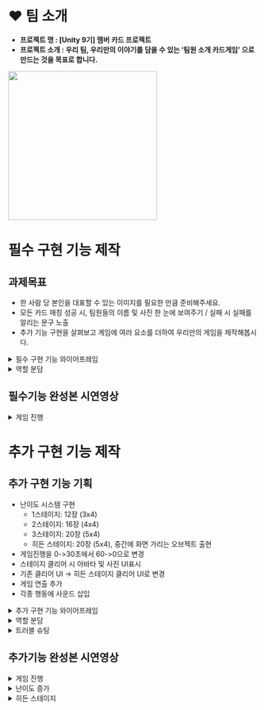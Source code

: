 # ❤ 팀 소개
- **프로젝트 명 :  [Unity 9기] 맴버 카드 프로젝트**
- **프로젝트 소개 :  우리 팀, 우리만의 이야기를 담을 수 있는 ‘팀원 소개 카드게임’ 으로 만드는 것을 목표로 합니다.**
<img src="https://github.com/user-attachments/assets/68e1279e-9c20-4b58-99f7-8ca8cf8c07b9" width="300" />



# 필수 구현 기능 제작
## 과제목표
    
- 한 사람 당 본인을 대표할 수 있는 이미지를 필요한 만큼 준비해주세요.
- 모든 카드 매칭 성공 시, 팀원들의 이름 및 사진 한 눈에 보여주기 / 실패 시 실패를 알리는 문구 노출
- 추가 기능 구현을 살펴보고 게임에 여러 요소를 더하여 우리만의 게임을 제작해봅시다.


<details>
<summary>필수 구현 기능 와이어프레임</summary>

![image](https://github.com/user-attachments/assets/a8869c53-8fb4-42c1-820a-92e9af98c90b)

</details>

<details>
<summary> 역할 분담 </summary>

### 1. 이준영 : StartScene, Audio(시작 화면, 화면 전환)
<details>
<summary> 작업물 </summary>

Button.cs

```csharp
    AudioSource audioSource;  // 오디오 소스를 담을 변수. 버튼 클릭 시 소리를 재생하기 위해 사용.
    public AudioClip clip;    // 버튼 클릭 시 재생될 오디오 클립을 저장할 변수.

    private void Start()
    {
        audioSource = GetComponent<AudioSource>();
    }

    // 게임 시작 버튼 클릭 시 호출
    public void StartGame()
    {
        Time.timeScale = 1.0f;  // 게임 시간을 정상 흐름으로 설정. 일시정지 상태를 해제하는 역할.
        audioSource.PlayOneShot(clip);  // 버튼 클릭 시 설정된 오디오 클립을 한 번 재생.
        AudioManager.instance.BGMSound();  // 오디오 매니저를 통해 배경 음악을 시작.
        Invoke("StartGameInvoke", 0.5f); //오디오 클립 재생이 끝날 때 까지 씬 0.5초 간격 만들기
    }

    // 리셋 버튼 클릭 시 호출
    public void resetButton()
    {   
        Time.timeScale = 1.0f;  // 게임 시간을 정상 흐름으로 설정, 일시정지 상태 해제.
        AudioManager.instance.BGMSound();  // 오디오 매니저를 통해 배경 음악을 시작.
        SceneManager.LoadScene("StartScene");  // 스타트 씬으로 전환, 게임을 초기 상태로 리셋.
    }

    // 0.5초 후에 호출
    void StartGameInvoke()
    {
        SceneManager.LoadScene("MainScene");  // 메인 씬으로 전환
    }

```
오디오까지 고려하여 미리준비
</details>

### 2. 한예준 : Card (랜덤 이미지 삽입)

<details>
<summary> 작업물 </summary>

Card.cs

```csharp
    public int idx = 0;  // 카드의 고유 번호를 저장하는 변수
    public GameObject front;  // 카드의 앞면
    public GameObject back;   // 카드의 뒷면
    public Animator anim;  // 카드 애니메이션 제어

    AudioSource audioSource;
    public AudioClip clip;

  
    private void Start()
    {
        audioSource = GetComponent<AudioSource>();
    }

    // 카드를 열 때 호출
    public void OpenCard()
    {
        audioSource.PlayOneShot(clip);  // 카드가 열릴 때 소리를 한 번 재생

        anim.SetBool("isOpen", true);  // 카드 애니메이션에서 "isOpen" 파라미터를 true로 설정하여 카드를 여는 애니메이션을 실행
        front.SetActive(true);  // 카드의 앞면을 활성화
        back.SetActive(false);  // 카드의 뒷면을 비활성화

        // 첫 번째 카드가 아직 선택되지 않았다면 첫 번째 카드로 설정
        if (GameManager.Instance.firstCard == null)
        {
            GameManager.Instance.firstCard = this;
        }
        else
        {
            // 두 번째 카드가 선택되었을 때
            GameManager.Instance.secondCard = this;
            GameManager.Instance.isMatched();  // 카드가 맞는지 검사
        }
    }

    // 카드를 삭제할 때 호출
    public void DestroyCard()
    {
        Invoke("DestoryCardInvoke", 1.0f);  // 1초 후 DestoryCardInvoke 메소드를 호출하여 카드를 삭제
    }

    // 카드 삭제 함수
    void DestoryCardInvoke()
    {
        Destroy(gameObject);  // 게임 오브젝트(카드)를 삭제
    }

    // 카드를 닫을 때 호출
    public void CloseCard()
    {
        Invoke("CloseCardInvoke", 1.0f);  // 1초 후 CloseCardInvoke 메소드를 호출하여 카드를 닫음
    }

    // 카드 닫기 함수
    void CloseCardInvoke()
    {
        anim.SetBool("isOpen", false);  // 카드 애니메이션에서 "isOpen" 파라미터를 false로 설정하여 카드를 닫는 애니메이션 실행
        front.SetActive(false);  // 카드의 앞면을 비활성화
        back.SetActive(true);    // 카드의 뒷면을 활성화
    }

    public SpriteRenderer frontImage;  // 카드의 앞면 이미지를 표시하는 SpriteRenderer

    // 카드의 이미지를 설정하는 함수
    public void setting(int number)
    {
        idx = number;  // 카드의 고유 번호를 설정
        frontImage.sprite = Resources.Load<Sprite>($"Card{idx}");  // Resources 폴더에서 해당 카드 이미지를 로드하여 적용
    }
```
</details>

### 3. 최홍진 : UI (시간 측정, 게임 종료 UI)
<details>
<summary> 작업물 </summary>
와이어 프레임 기반으로 UI를 제작

![image](https://github.com/user-attachments/assets/288e8270-247f-4d08-abc5-0459027883cb)
![image](https://github.com/user-attachments/assets/0ccec7a6-9bc0-48f5-a6ab-26d447d541ba)

</details>

### 4. 송치웅 : GameManager (게임 진행에 필요한 C# 작성)
<details>
<summary> 작업물 </summary>

GameManager.cs

```csharp
 public static GameManager Instance;  // 싱글톤 패턴을 적용하여 다른 스크립트에서 접근할 수 있는 인스턴스

    public Card firstCard;  // 첫 번째로 선택된 카드
    public Card secondCard;  // 두 번째로 선택된 카드

    public Text timeTxt;  // 시간 표시를 위한 UI 텍스트
    public Text scoreTxt;  // 점수 표시를 위한 UI 텍스트
    public Text stageTxt;  // 단계 표시를 위한 UI 텍스트
    public GameObject endPanel;  // 게임 종료 시 표시될 UI 패널
    public GameObject clearPanel;  // 게임 클리어 시 표시될 UI 패널

    float time = 0.0f;  // 게임 시간
    int score = 0;  // 플레이어 점수
    int stage = 1;  // 현재 게임 단계
    bool time20 = true;  // 20초 지났을 때 알림을 한 번만 보내기 위한 변수

    public int cardCount = 0;  // 남은 카드 수

    AudioSource audioSource;  // 게임 오디오를 재생하기 위한 AudioSource
    public AudioClip matchClip;  // 카드가 맞았을 때 재생될 소리
    public AudioClip notMatchClip;  // 카드가 맞지 않았을 때 재생될 소리

    // 싱글톤 패턴을 위한 Awake
    void Awake()
    {
        if (Instance == null)
            Instance = this;  // 인스턴스가 없다면 현재 오브젝트를 인스턴스로 설정
    }


    void Start()
    {
        Time.timeScale = 1.0f;  // 게임의 시간을 정상 속도로 설정
        audioSource = GetComponent<AudioSource>();  // AudioSource 컴포넌트 가져오기
    }

    void Update()
    {
        // 시간 제한 체크 (30초가 지나면 게임 오버)
        if (time > 30.0f)
        {
            time = 30.0f;  // 시간을 30초로 제한
            Gameover();  // 게임 오버 호출
            ShowEndUI();  // 게임 종료 UI 표시
        }
        else
        {
            time += Time.deltaTime;  // 시간이 지나면 `time` 변수에 누적
        }

        // 게임 시간이 UI에 표시되도록 업데이트
        timeTxt.text = time.ToString("N2");  // 소수점 두 자리까지 표시
    }

    // 카드 두 개가 맞는지 확인
    public void isMatched()
    {
        // 두 카드의 번호가 일치하는지 확인
        if (firstCard.idx == secondCard.idx)
        {
            audioSource.PlayOneShot(matchClip);  // 카드가 맞으면 맞추기 소리 재생

            // 두 카드가 일치하면 삭제
            firstCard.DestroyCard();
            secondCard.DestroyCard();

            // 남은 카드 수를 2개 줄임 (두 카드를 맞췄기 때문에)
            cardCount -= 2;
            score++;  // 점수 1점 추가

            // 모든 카드를 맞췄으면 게임 종료
            if(cardCount == 0)
            {
                AudioManager.instance.BGMSound();  // 배경 음악을 재생
                Gameover();  // 게임 오버 처리
                clearPanel.SetActive(true);  // 게임 클리어 UI 활성화
            }
        }
        else
        {
            audioSource.PlayOneShot(notMatchClip);  // 카드가 맞지 않으면 틀리기 소리 재생

            // 두 카드가 일치하지 않으면 닫기
            firstCard.CloseCard();
            secondCard.CloseCard();
        }

        // 두 카드를 null로 설정하여 다음 카드 선택을 기다림
        firstCard = null;
        secondCard = null;
    }

    // 게임 오버 처리
    public void Gameover()
    {
        Time.timeScale = 0f;  // 게임 시간을 멈춤 (시간 흐르지 않게)
    }

```
싱글톤 처리하여 작업진행
</details>

### 5. 윤지민 : Board (카드 랜덤 배치 및 뒤집기, 파괴)
<details>
<summary> 작업물 </summary>

Board.cs

```csharp
    public Transform Cards;
    public GameObject card;

    // 게임 시작 시 카드들을 생성
    void Start()
    {
        // 카드에 할당될 번호 배열 (0~9까지의 숫자 두 개씩 포함)
        int[] arr = { 0, 0, 1, 1, 2, 2, 3, 3, 4, 4, 5, 5, 6, 6, 7, 7, 8, 8, 9, 9 };
        
        // 배열을 무작위로 섞음 (랜덤 번호 배치를 위해)
        arr = arr.OrderBy(x => Random.Range(0f, 9f)).ToArray();

        // 카드 20개 생성
        for (int i = 0; i < 20; i++)
        {
            // 카드 프리팹을 인스턴스화하여 게임 오브젝트로 생성
            GameObject go = Instantiate(card, this.transform);

            // 카드의 위치를 계산하여 배치 (2D 좌표로 배치)
            float x = (i % 4) * 1.2f - 1.8f;  // x 좌표 계산 (4열로 배치)
            float y = (i / 4) * 1.2f - 3.9f;  // y 좌표 계산 (5행으로 배치)
            go.transform.position = new Vector2(x, y);  // 계산된 위치에 카드 배치

            // 각 카드에 번호를 설정
            go.GetComponent<Card>().setting(arr[i]);
        }

        // GameManager의 cardCount 변수에 생성된 카드 수 할당
        GameManager.Instance.cardCount = arr.Length;
    }

```
</details>

</details>


## 필수기능 완성본 시연영상
<details>
<summary> 게임 진행 </summary>

<img src="https://github.com/user-attachments/assets/a20a8476-f106-4137-a212-3f6d579540c5" width="300" />

</details>


# 추가 구현 기능 제작
## 추가 구현 기능 기획
- 난이도 시스템 구현
  - 1스테이지: 12장 (3x4)
  - 2스테이지: 16장 (4x4)
  - 3스테이지: 20장 (5x4)
  - 히든 스테이지: 20장 (5x4), 중간에 화면 가리는 오브젝트 출현
- 게임진행을 0->30초에서 60->0으로 변경
- 스테이지 클리어 시 아바타 및 사진 UI표시
- 기존 클리어 UI → 히든 스테이지 클리어 UI로 변경
- 게임 연출 추가
- 각종 행동에 사운드 삽입

</details>

<details>
<summary>추가 구현 기능 와이어프레임</summary>

![image](https://github.com/user-attachments/assets/c3fa60db-acb7-45d2-82a2-e16d660805f8)

[FigJam 링크](https://www.figma.com/board/kqfsLfo242uS1RmSHz0248/Welcome-to-FigJam?node-id=0-1&p=f&t=LT1XHxGTUypk7tS4-0)

</details>

<details>
<summary> 역할 분담 </summary>

## 1. 게임에 필요한 매니저 추가 작성
### 게임 매니저 추가기능 작성 (송치웅)
- 각 스테이지에 60초 시간 제한 추가
<details>
<summary> 작업물 </summary>

GameManager.cs

```csharp
    // 패배조건을 30초에서 60->0초로 변경
    if (time < 0.0f) // time == 0s -> Timeover
    {
        time = 0.0f;  // 시간은 0으로 설정
        Timeover();  // Timeover 메소드 호출
        ShowEndUI();  // 게임 종료 UI를 표시
    }
    // 시간이 20초 미만
    else if (time < 20.0f && time20)
    {
        AudioManager.instance.timeOutSound();  // 타임아웃 사운드 재생
        time20 = false;  //사운드가 다시 재생되지 않도록 처리
    }
    // 시간 감소
    else // time != 0 -> time Decrement
    {
        time -= Time.deltaTime;  // 매 프레임마다 시간 감소
    }

    // 현재 시간을 텍스트 형식으로 출력 (소수점 2자리까지 표시)
    timeTxt.text = time.ToString("N2");

```
</details>
- 게임 오버 시 점수와 스테이지 표기 추가
<details>
<summary> 작업물 </summary>

GameManager.cs

```csharp
    // 게임 종료 UI
    public void ShowEndUI()
    {
        endPanel.SetActive(true);  // 게임 종료 패널 활성화

        // 점수와 스테이지지 정보를 UI에 표시
        scoreTxt.text = score.ToString();
        stageTxt.text = stage.ToString();
    }

```
</details>

### 버튼 매니저 추가 (이준영)
- 스테이지 이동 버튼, 게임 재시작 버튼 등 일괄 관리
<details>
<summary> 작업물1 </summary>

Button.cs

```csharp

    public void StartStage1()
    {
        // GameManager에게 1스테이지로 갈 것임을 알리기 위해 PlayerPrefs에 저장
        PlayerPrefs.SetInt("stage", 1); // "stage" 값으로 1을 설정
        Time.timeScale = 1;  // 시간 흐름을 정상으로 설정 (게임이 진행되도록)
        audioSource.PlayOneShot(clip);  // 게임 시작 소리 재생
        Invoke("StartGameInvoke", 0.5f);  // 0.5초 뒤에 StartGameInvoke 메소드 호출
    }

    // 스테이지2
    public void StartStage2()
    {
        // GameManager에게 2스테이지로 갈 것임을 알리기 위해 PlayerPrefs에 저장
        PlayerPrefs.SetInt("stage", 2);
        Time.timeScale = 1;
        audioSource.PlayOneShot(clip);
        Invoke("StartGameInvoke", 0.5f);
    }

    // 스테이지3
    public void StartStage3()
    {
        // GameManager에게 3스테이지로 갈 것임을 알리기 위해 PlayerPrefs에 저장
        PlayerPrefs.SetInt("stage", 3);
        Time.timeScale = 1;
        audioSource.PlayOneShot(clip);
        Invoke("StartGameInvoke", 0.5f);
    }

    // 히든 스테이지
    public void StartStageHidden()
    {
        PlayerPrefs.SetInt("stage", 4);
        Time.timeScale = 1;
        audioSource.PlayOneShot(clip);
        Invoke("StartGameInvoke", 0.5f);
    }

    // 리셋
    public void retryButton()
    {
        PlayerPrefs.SetInt("stage", GameManager.Instance.getStage());  // 현재 스테이지로 간다고 알려주기
        SceneManager.LoadScene("MainScene");  // 메인 씬으로 로드
    }

    // Main를 눌렀을 때, 스테이지 씬으로 넘어가는 메소드
    public void stageButton()
    {
        SceneManager.LoadScene("StageScene");  // 스테이지 씬으로 로드
    }

    // 게임 시작 소리 후, MainScene으로 넘어가는 메소드
    void StartGameInvoke()
    {
        SceneManager.LoadScene("MainScene");  // 메인 씬으로 로드
    }

```
StartStage는 GameManager에게 현재 스테이지 정보를 넘기는 역할도 하고 있다.
Button이 한 스테이지에서 많이 있기도 하고 소리도 들어가야 하기 때문에 ButtonManager라는 오브젝트를 만들어서 관리하였다.

</details>

### 사운드 매니저 추가 (이준영)
- 카드를 클릭하거나 뒤집을 때, 게임이 시작될 때, 진행 중 성공 또는 실패 시 효과음을 삽입
- 타이머 시간이 촉박할 때, 게이머에게 경고하는 배경 음악으로 변경

<details>
<summary> 작업물 </summary>
	
AudioManager.cs
	
```csharp
	
    public static AudioManager instance;
    
    AudioSource audioSource;  // 오디오 소스 컴포넌트
    public AudioClip BGMClip;  // BGM (배경 음악)
    public AudioClip timeOutClip;  // 타임아웃 사운드
    public AudioClip hurryUpSound;  // 급할 때 사운드

    // 오디오 매니저 인스턴스를 싱글톤으로 관리하는 Awake
    private void Awake()
    {
        if(instance == null)
        {
            instance = this;  // 인스턴스를 현재 객체로 설정
            DontDestroyOnLoad(gameObject);  // 씬 전환 시에도 이 객체를 삭제하지 않도록 설정
        }
        else
        {
            Destroy(gameObject);  // 이미 인스턴스가 존재하면 중복 객체를 삭제
        }
    }

    void Start()
    {
        audioSource = GetComponent<AudioSource>();  // AudioSource 컴포넌트 가져오기
        BGMSound();  // 게임 시작 시 배경 음악을 재생
    }

    // 타임아웃 사운드
    public void timeOutSound()
    {
        audioSource.PlayOneShot(hurryUpSound);  // hurryUpSound를 한 번 재생
        audioSource.clip = timeOutClip;  // 타임아웃 사운드로 변경
        audioSource.Play();  // 타임아웃 사운드는 반복해서 재생
    }

    // 배경 음악
    public void BGMSound()
    {
        audioSource.clip = BGMClip;  // 배경 음악을 설정
        audioSource.Play();  // 배경 음악을 반복 재생
    }

```
</details>
    
## 2. 게임에 연출 (한예준)
- 카드가 등장할떄 애니메이션추가
- 카드가 뒤집어지는 모습을 애니메이션으로 추가
- 카드가 파괴되는 애니메이션 추가

<details>
<summary> 작업물 </summary>

Card.cs

```csharp
public int idx = 0;  // 카드의 고유 번호를 저장하는 변수
public GameObject front;  // 카드 앞면
public GameObject back;  // 카드 뒷면
public Animator anim;  // 카드의 애니메이션 제어
public SpriteRenderer frontImage;  // 카드 앞면의 이미지를 표시
AudioSource audioSource;
public AudioClip clip;

private void Start()
{
    anim = GetComponent<Animator>();  // Animator 컴포넌트를 가져옴
    audioSource = GetComponent<AudioSource>();  // AudioSource 컴포넌트를 가져옴
    front.SetActive(false);  // 카드 앞면을 처음에 보이지 않도록 설정
    back.SetActive(true);  // 카드 뒷면을 처음에 보이도록 설정
}

public void OpenCard()
{
    anim.SetTrigger("flip");  // "flip" 트리거를 사용해 카드를 뒤집는 애니메이션을 시작

    if (clip != null)
        audioSource.PlayOneShot(clip);  // 사운드 클립을 한 번 재생

    if (GameManager.Instance.firstCard == null)
    {
        GameManager.Instance.firstCard = this;  // 첫 번째 카드를 저장
    }
    else
    {
        GameManager.Instance.secondCard = this;  // 두 번째 카드를 저장
        GameManager.Instance.isMatched();  // 카드 매칭 여부 확인
    }
}

public void CloseCard()
{
    Invoke("CloseCardInvoke", 0.5f);  // 0.5초 후에 CloseCardInvoke 메서드 호출
}

private void CloseCardInvoke()
{
    anim.SetTrigger("flipback");  // "flipback" 트리거를 사용해 카드를 원위치로 뒤집는 애니메이션을 실행
}

public void SwitchToFront()
{
    front.SetActive(true);  // 카드 앞면을 보이게 설정
    back.SetActive(false);  // 카드 뒷면을 숨김
}

public void SwitchToBack()
{
    front.SetActive(false);  // 카드 앞면을 숨김
    back.SetActive(true);  // 카드 뒷면을 보이게 설정
}

public void DestroyCard()
{
    Invoke("DestroyCardInvoke", 0.5f);  // 0.5초 후에 DestroyCardInvoke 메서드 호출
}

private void DestroyCardInvoke()
{
    anim.SetTrigger("Destroy");  // "Destroy" 트리거를 사용해 카드 삭제 애니메이션 실행
    Destroy(this.gameObject, 0.3f);  // 카드 객체를 0.3초 후에 파괴
}

public void setting(int number)
{
    idx = number;  // 카드의 고유 번호 설정
    frontImage.sprite = Resources.Load<Sprite>($"Card{idx}");  // 카드 앞면 이미지를 Resources 폴더에서 로드하여 설정
}

```
애니메이션을 여러개 나누어 실행하고 이벤트를 나누어 앞면과 뒷면표현

</details>

## 3. 스테이지 or 난이도 추가하기
### 카드의 개수가 늘어난 더 어려운 스테이지 구현(윤지민)
- 난이도 변수를 가져와 1줄씩 추가
- 1스테이지: 12장 (3×4) 
- 2스테이지: 16장 (4×4) 
- 3스테이지: 20장 (5×4) 
<details>
<summary> 작업물 </summary>

Board.cs

```csharp

int currentStage = GameManager.Instance.getStage();  // 현재 스테이지 번호를 게임메니저에서 가져옴

// 스테이지1 카드 12개 배치
if (currentStage == 1)
{
    int[] arr = { 0, 0, 1, 1, 2, 2, 3, 3, 4, 4, 5, 5 };  // 카드 12개 배치
    arr = arr.OrderBy(x => Random.Range(0f, 5f)).ToArray();

    for (int i = 0; i < 12; i++)
    {
        GameObject go = Instantiate(card, this.transform);

        float x = (i % 4) * 1.2f - 1.8f;  // x 위치 계산
        float y = (i / 4) * 1.2f - 2.8f;  // y 위치 계산
        go.transform.position = new Vector2(x, y);  // 계산된 위치로 카드 배치

        go.GetComponent<Card>().setting(arr[i]);  // 각 카드의 번호를 설정
    }

    GameManager.Instance.cardCount = arr.Length;  // 카드 개수 설정
}

// 스테이지2
else if (currentStage == 2)
{
    int[] arr = { 0, 0, 1, 1, 2, 2, 3, 3, 4, 4, 5, 5, 6, 6, 7, 7 };  // 카드 16개 배치
    arr = arr.OrderBy(x => Random.Range(0f, 7f)).ToArray();

    for (int i = 0; i < 16; i++)
    {
        GameObject go = Instantiate(card, this.transform);
        float x = (i % 4) * 1.2f - 1.8f;
        float y = (i / 4) * 1.2f - 2.8f;
        go.transform.position = new Vector2(x, y);
        go.GetComponent<Card>().setting(arr[i]);
    }

    GameManager.Instance.cardCount = arr.Length;
}

// 스테이지3
else if (currentStage >= 3)
{
    int[] arr = { 0, 0, 1, 1, 2, 2, 3, 3, 4, 4, 5, 5, 6, 6, 7, 7, 8, 8, 9, 9 };  // 카드 20개 배치
    arr = arr.OrderBy(x => Random.Range(0f, 9f)).ToArray();

    for (int i = 0; i < 20; i++)
    {
        GameObject go = Instantiate(card, this.transform);

        float x = (i % 4) * 1.2f - 1.8f;
        float y = (i / 4) * 1.2f - 3.9f;  //y 위치 계산 (y값을 약간 더 아래로 설정)
        go.transform.position = new Vector2(x, y);

        go.GetComponent<Card>().setting(arr[i]);
    }

    GameManager.Instance.cardCount = arr.Length;
}

```
</details>

### 스테이지 선택, 구분 가능한 화면 제작 (최홍진)
- 와이어 프레임 기반으로 UI제작
<details>
<summary> 작업물 </summary>
	
![image](https://github.com/user-attachments/assets/bfdfc628-3913-41f6-9bc2-49523a48ad64)
![image](https://github.com/user-attachments/assets/ed84fc7a-d1ff-44f4-ab02-7c02e8795454)
![image](https://github.com/user-attachments/assets/ab933b87-f83c-47c6-9833-e06284373fdf)
![image](https://github.com/user-attachments/assets/5c7c5472-b001-4aae-9709-dee6f062f07f)

</details>

## 4.히든 스테이지 구현하기
### 해금 조건  : 스테이지3을 20초 이상 남기고 클리어 (이준영)
<details>
<summary> 작업물 </summary>



```csharp

	public GameObject hiddenStageStart;	//히든 스테이크 클리어 조건 만족시 나오는 버튼
    	public GameObject ink;	//히든 스테이지 시 생성되는 오브젝트
    	//스테이지 클리어 마다 나오는 판넬이 다르기 때문에 배열로 구현
    	public GameObject[] stageClearPanel = new GameObject[4];
	
    	private void ShowClearUI()
    	{
        	if(stage == 3 && time <= 20) //히든 스테이지 조건 스테이지3 클리어 & 20초 이상 클리어
        	{	//히든 스테이지 오픈 조건에 맞으면 히든 스테이지로 바로 입장하는 버튼 생성
            		hiddenStageStart.SetActive(false);
        	}
        	//배열로 구현된 클리어 판넬 
        	stageClearPanel[stage-1].SetActive(true);
    	}
    
    	void Start()
    	{
    		... 중략 ...
    	
        	if(stage == 4)  //hidden stage
        	{	//1.5초 마다 잉크 생성
            	InvokeRepeating("MakeInk", 0.0f, 1.5f);
        	}
    	}
    
    	void MakeInk()	//잉크 생성
    	{
        	Instantiate(ink);
    	}
```
</details>

### 기본 베이스 스테이지 3에 중간 중간에 화면을 가리는 오브젝트 출현.
- 잉크(커지고 점점 사라지는 효과)프리팹 제작(최홍진)
<details>
<summary> 프리팹 </summary>
    
<img src="https://github.com/user-attachments/assets/340bbaad-f7ce-45d5-baaf-ebd15f95d30c" width="200" />

```csharp
    
    void Start()
    {
        float x = Random.Range(-2.0f, 2.0f); // 랜덤 좌표값
        float y = Random.Range(-4.0f, 2.0f);

        transform.position = new Vector3(x, y, 0); //랜덤생성
        Destroy(gameObject,6.0f); //오브젝트 파괴
    }

```
</details>

</details>


<details>
<summary>트러블 슈팅</summary>

# 이준영님
<details>
<summary> 접기 </summary>

<img src="https://github.com/user-attachments/assets/4524e4cd-2411-4c41-9c6d-fa69aab1b415" width="300" />

프로젝트을 다 통합하고 Scene들을 연결하는 과정에서 버튼이 눌리지 않는 버그를 찾았다.
stage1 Button이 눌려야 하는데 작동하지 않아서 코드가 잘 못 된건지 확인해보기 위해서 StartScene에서 MainScene으로 넘어가게 해보았다.

![image](https://github.com/user-attachments/assets/8744a195-8331-4837-b7ef-b1ba7cdf66af)

잘 작동 된다. 그러면 UI쪽을 배치하면서 잘 못 된것 같다. UI는 내가 작업한게 아니라 다른 브랜치에서 받아온 것이라 잘 살펴 보기로 하였다.

![image](https://github.com/user-attachments/assets/bfbf55e6-4df2-4bd4-b3e1-96ef0f004670)

잘 확인해보니 내가 image 오브젝트에 직접 넣은 Button 컴포넌트가 아닌 Text 오브젝트에 Button가 들어가 있어서, image 보다 앞에 존재하는 Text의 버튼이 눌려서 작동이 하지 않는 것 같다.
Text에 있는 Button 컴포넌트를 제거하고 작동 해 보았다.

![image](https://github.com/user-attachments/assets/cf6f907e-6e35-4e82-88c0-8fb38d93df4a)
	
잘 작동한다.
나는 UI에서 Button 오브젝트를 생성하면 나오는 것 처럼 Image 쪽에 Button 컴포넌트가 있을 거라 생각해서 나온 오류였다.
Image에 Button 컴포넌트는 내가 직접 추가한 부분인데, 왜 Image 쪽에 Button 컴포넌트가 없었는지 생각해보지 않았다. 그래서 더 해결하는데 시간이 걸렸던 것 같다.

</details>

# 한예준님
<details>
<summary> 접기 </summary>

기능 구현 중 문제 상황과 해결
- 카드 뒤집는 애니메이션 무한 반복 문제
- bool값에 의해 애니메이션이 재생
- bool값이 한번 정해지면 애니메이션이 계속 재생되므로 빠져나가는 조건 설정
- 하지만 빠져나가는 조건이 또 다른 애니메이션을 재생하는 조건을 충족시킴
- 따라서 무한 반복되는 문제가 발생하였음
문제 해결 방법
- 카드를 뒤집는 애니메이션을 재생하는 조건을 trigger로 설정
- trigger 로 설정 시 조건이 겹치는 문제가 없어짐.
- 또한 trigger 조건 충족 시 애니메이션은 한번만 재생되므로 문제 상황이 발생하지 않음.
- Card_Destroy 애니메이션에 의한 카드 소멸 문제
- Card_Destroy 애니메이션은 본래 회전하면서 아래로 떨어지는 애니메이션으로 구상했음.
- 즉,Card_Destroy 는 Card 오브젝트의 포지션을 조정하는 애니메이션임.
- 하지만, 애니메이터에서 Card_Destroy 를 재생하기 위해 포지션을 불러오는 과정에서 Board.cs 스크립트와 충돌한 것으로 보임.
- 그 결과로 카드가 전부 보이지 않는 위치에 아주 작은 크기로 생성됨.
해결방법
- Card_Destroy 는 일단 위치값을 사용하지 않는 것으로 수정.
- 이후 튜터님께 질문을 통해 위치값을 사용하는 애니메이션은 스크립트를 통해 처리하는 것이 좋다는 답변을 받음.
- 다음 프로젝트에 적용 예정.

</details>

# 최홍진님
<details>
<summary> 접기 </summary>

이미지 위에 텍스트를 배치하고 그 안에 버튼을 넣는 방식으로 UI를 구성했을 때 예상치 못한 문제가 발생했습니다.

GitHub에서 작업을 합치면서 이 점을 사전에 알리지 못했고, 이미지에 버튼을 만들어 버튼이 작동하지 않았습니다.

문제는 텍스트가 이미지보다 위에 배치되어 버튼이 텍스트에 가려져 클릭이 전달되지 않게 된 것이었습니다.

즉, 버튼은 시각적으로 존재했으나 실제로는 텍스트가 버튼을 가리고 있어 버튼이 작동하지 않았습니다.

이 경험을 통해 협업 시 내 작업 사항이 다른 작업에 영향을 미칠 수 있음을 깨달았습니다.

</details>

# 송치웅님
<details>
<summary> 접기 </summary>
	
Card idx가 일치했을 때 코드 구성이 헷갈려서 강의 보고 만들었던 작업 결과물 찾아서 수정 했습니다.
```csharp
// 변경 전
Destroy(firstCard);
Destroy(secondCard);

// 변경 후 
firstCard.DestroyCard();
secondCard.DestroyCard();

```
사전강의 들었을 땐 버전을 유니티6 [6000.0.36f1]을 사용했는데 PlayerPrefs가 없어져서 당시에는 다른 방법을 찾아서 적용했었습니다.
[22.3.17f1] 버전으로 와서 처음 써보는 PlayerPrefs 를 사용하려고 강의도 찾아보고 구글도 검색하느라 시간을 많이 사용했습니다.
</details>

# 윤지민님 
<details>
<summary> 접기 </summary>

가장 고민을 많이 한 부분
원인 분석
```csharp
int currentStage = GameManager.Instance.getStage() // int currentStage == GameManager.Instance.stage()(기능은 동일)

```
문장을
```csharp
void Start()
	{

	}

```
사이에 적지 않고 그 위에서 적용하여 현재 스테이지를 불러오지 못하는 문제가 있었다
그냥 Board.cs에 적기만 하면 알아서
```csharp
int currentStage == GameManager.Instance.stage()

```
를 통하여 항시적으로 GameManager에서 현재 스테이지 정보를 불러 오는 줄 알았으나
```csharp
void Start()
    {
	int currentStage == GameManager.Instance.stage()
    }
```
를 통해야 GameManager가 초기화 된 이후의 현재 저장된 사용자의 스테이지 값을 받아올 수 있었던 것

</details>

</details>

## 추가기능 완성본 시연영상

<details>
<summary> 게임 진행 </summary>

<img src="https://github.com/user-attachments/assets/28233523-ce94-4f85-8ca4-bf58b4409bb5" width="300" />

</details>

<details>
<summary> 난이도 증가 </summary>

<img src="https://github.com/user-attachments/assets/7ae69a64-b6df-4327-954e-cff5d7ca0cae" width="300" />

</details>

<details>
<summary> 히든 스테이지 </summary>

[![게임 영상 보기](https://img.youtube.com/vi/rcHFXvefBkI/0.jpg)](https://www.youtube.com/shorts/rcHFXvefBkI)

</details>




